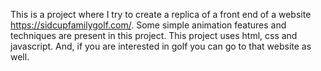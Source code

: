 This is a project where I try to create a replica of a front end of a website https://sidcupfamilygolf.com/. Some simple animation features and techniques are present in this project. This project uses html, css and javascript. And, if you are interested in golf you can go to that website as well.